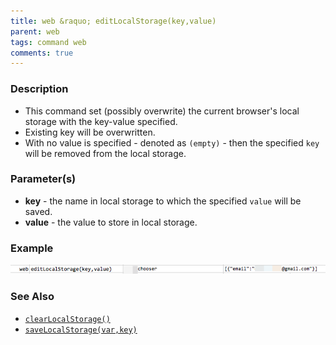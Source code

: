 ```yaml
---
title: web &raquo; editLocalStorage(key,value)
parent: web
tags: command web
comments: true
---
```




### Description

*   This command set (possibly overwrite) the current browser's local storage with the key-value specified.  
*   Existing key will be overwritten.  
*   With no value is specified - denoted as `(empty)` \- then the specified `key` will be removed from the local storage.

### Parameter(s)

- **key** - the name in local storage to which the specified `value` will be saved.
- **value** - the value to store in local storage.

### Example

![](image/editLocalStorage_01.png)

### See Also

*   [`clearLocalStorage()`](clearLocalStorage())
*   [`saveLocalStorage(var,key)`](saveLocalStorage(var,key))